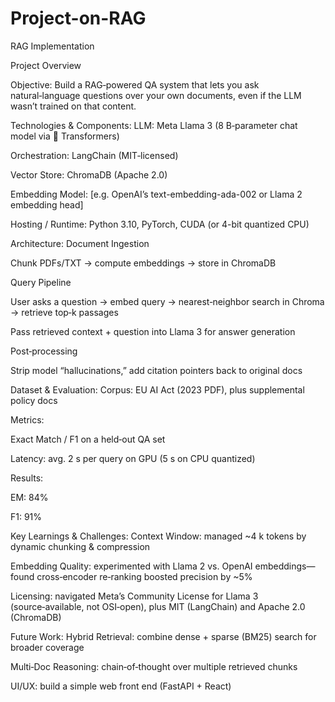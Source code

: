 # Project-on-RAG
RAG Implementation

Project Overview

Objective:
Build a RAG‑powered QA system that lets you ask natural‑language questions over your own documents, even if the LLM wasn’t trained on that content.

Technologies & Components:
LLM: Meta Llama 3 (8 B‑parameter chat model via 🤗 Transformers)

Orchestration: LangChain (MIT‑licensed)

Vector Store: ChromaDB (Apache 2.0)

Embedding Model: [e.g. OpenAI’s text-embedding-ada-002 or Llama 2 embedding head]

Hosting / Runtime: Python 3.10, PyTorch, CUDA (or 4-bit quantized CPU)

Architecture:
Document Ingestion

Chunk PDFs/TXT → compute embeddings → store in ChromaDB

Query Pipeline

User asks a question → embed query → nearest‑neighbor search in Chroma → retrieve top‑k passages

Pass retrieved context + question into Llama 3 for answer generation

Post‑processing

Strip model “hallucinations,” add citation pointers back to original docs

Dataset & Evaluation:
Corpus: EU AI Act (2023 PDF), plus supplemental policy docs

Metrics:

Exact Match / F1 on a held‑out QA set

Latency: avg. 2 s per query on GPU (5 s on CPU quantized)

Results:

EM: 84%

F1: 91%

Key Learnings & Challenges:
Context Window: managed ~4 k tokens by dynamic chunking & compression

Embedding Quality: experimented with Llama 2 vs. OpenAI embeddings—found cross‑encoder re‑ranking boosted precision by ~5%

Licensing: navigated Meta’s Community License for Llama 3 (source‑available, not OSI‑open), plus MIT (LangChain) and Apache 2.0 (ChromaDB)

Future Work:
Hybrid Retrieval: combine dense + sparse (BM25) search for broader coverage

Multi‑Doc Reasoning: chain‑of‑thought over multiple retrieved chunks

UI/UX: build a simple web front end (FastAPI + React)
